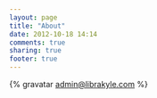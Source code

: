 ```yaml
---
layout: page
title: "About"
date: 2012-10-18 14:14
comments: true
sharing: true
footer: true
---
```


{% gravatar admin@librakyle.com %}



